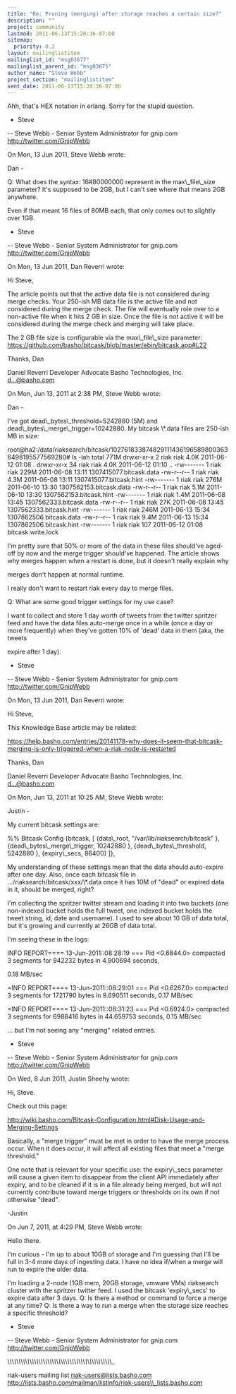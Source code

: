 ```yaml
---
title: "Re: Pruning (merging) after storage reaches a certain size?"
description: ""
project: community
lastmod: 2011-06-13T15:20:36-07:00
sitemap:
  priority: 0.2
layout: mailinglistitem
mailinglist_id: "msg03677"
mailinglist_parent_id: "msg03675"
author_name: "Steve Webb"
project_section: "mailinglistitem"
sent_date: 2011-06-13T15:20:36-07:00
---
```


Ahh, that's HEX notation in erlang. Sorry for the stupid question.

- Steve

--
Steve Webb - Senior System Administrator for gnip.com
http://twitter.com/GnipWebb

On Mon, 13 Jun 2011, Steve Webb wrote:


Dan -

Q: What does the syntax: 16#80000000 represent in the max\\_file\\_size 
parameter? It's supposed to be 2GB, but I can't see where that means 2GB 
anywhere.


Even if that meant 16 files of 80MB each, that only comes out to slightly 
over 1GB.


- Steve

--
Steve Webb - Senior System Administrator for gnip.com
http://twitter.com/GnipWebb

On Mon, 13 Jun 2011, Dan Reverri wrote:


Hi Steve,

The article points out that the active data file is not considered during
merge checks. Your 250-ish MB data file is the active file and not
considered during the merge check. The file will eventually role over to a
non-active file when it hits 2 GB in size. Once the file is not active it
will be considered during the merge check and merging will take place.

The 2 GB file size is configurable via the max\\_file\\_size parameter:
https://github.com/basho/bitcask/blob/master/ebin/bitcask.app#L22

Thanks,
Dan

Daniel Reverri
Developer Advocate
Basho Technologies, Inc.
d...@basho.com


On Mon, Jun 13, 2011 at 2:38 PM, Steve Webb  wrote:


Dan -

I've got dead\\_bytes\\_threshold=5242880 (5M) and
dead\\_bytes\\_merge\\_trigger=10242880. My bitcask \\*.data files are 250-ish MB
in size:

root@ha2:/data/riaksearch/bitcask/1027618338748291114361965898003636498195577569280#
ls -lah
total 771M
drwxr-xr-x 2 riak riak 4.0K 2011-06-12 01:08 .
drwxr-xr-x 34 riak riak 4.0K 2011-06-12 01:10 ..
-rw------- 1 riak riak 229M 2011-06-08 13:11 1307415077.bitcask.data
-rw-r--r-- 1 riak riak 4.3M 2011-06-08 13:11 1307415077.bitcask.hint
-rw------- 1 riak riak 276M 2011-06-10 13:30 1307562153.bitcask.data
-rw-r--r-- 1 riak riak 5.1M 2011-06-10 13:30 1307562153.bitcask.hint
-rw------- 1 riak riak 1.4M 2011-06-08 13:45 1307562333.bitcask.data
-rw-r--r-- 1 riak riak 27K 2011-06-08 13:45 1307562333.bitcask.hint
-rw------- 1 riak riak 246M 2011-06-13 15:34 1307862506.bitcask.data
-rw-r--r-- 1 riak riak 9.4M 2011-06-13 15:34 1307862506.bitcask.hint
-rw------- 1 riak riak 107 2011-06-12 01:08 bitcask.write.lock

I'm pretty sure that 50% or more of the data in these files should've
aged-off by now and the merge trigger should've happened. The article 
shows
why merges happen when a restart is done, but it doesn't really explain 
why

merges don't happen at normal runtime.

I really don't want to restart riak every day to merge files.

Q: What are some good trigger settings for my use case?

I want to collect and store 1 day worth of tweets from the twitter 
spritzer
feed and have the data files auto-merge once in a while (once a day or 
more
frequently) when they've gotten 10% of 'dead' data in them (aka, the 
tweets

expire after 1 day).


- Steve

--
Steve Webb - Senior System Administrator for gnip.com
http://twitter.com/GnipWebb

On Mon, 13 Jun 2011, Dan Reverri wrote:

 Hi Steve,


This Knowledge Base article may be related:

https://help.basho.com/entries/20141178-why-does-it-seem-that-bitcask-merging-is-only-triggered-when-a-riak-node-is-restarted

Thanks,
Dan

Daniel Reverri
Developer Advocate
Basho Technologies, Inc.
d...@basho.com


On Mon, Jun 13, 2011 at 10:25 AM, Steve Webb  wrote:

 Justin -


My current bitcask settings are:

 %% Bitcask Config
 {bitcask, [
 {data\\_root, "/var/lib/riaksearch/bitcask" },
 {dead\\_bytes\\_merge\\_trigger, 10242880 },
 {dead\\_bytes\\_threshold, 5242880 },
 {expiry\\_secs, 86400}
 ]},

My understanding of these settings mean that the data should auto-expire
after one day. Also, once each bitcask file in
.../riaksearch/bitcask/xxx/\\*.data once it has 10M of "dead" or expired
data
in it, should be merged, right?

I'm collecting the spritzer twitter stream and loading it into two
buckets
(one non-indexed bucket holds the full tweet, one indexed bucket holds
the
tweet string, id, date and username). I used to see about 10 GB of data
total, but it's growing and currently at 26GB of data total.

I'm seeing these in the logs:

INFO REPORT==== 13-Jun-2011::08:28:19 ===
Pid &lt;0.6844.0&gt; compacted 3 segments for 942232 bytes in 4.900694 
seconds,

0.18 MB/sec

=INFO REPORT==== 13-Jun-2011::08:29:01 ===
Pid &lt;0.6267.0&gt; compacted 3 segments for 1721790 bytes in 9.690511
seconds,
0.17 MB/sec

=INFO REPORT==== 13-Jun-2011::08:31:23 ===
Pid &lt;0.6924.0&gt; compacted 3 segments for 6988416 bytes in 44.659753
seconds,
0.15 MB/sec

... but I'm not seeing any "merging" related entries.


- Steve

--
Steve Webb - Senior System Administrator for gnip.com
http://twitter.com/GnipWebb

On Wed, 8 Jun 2011, Justin Sheehy wrote:

 Hi, Steve.

Check out this page:

http://wiki.basho.com/Bitcask-Configuration.html#Disk-Usage-and-Merging-Settings

Basically, a "merge trigger" must be met in order to have the merge
process occur. When it does occur, it will affect all existing files
that
meet a "merge threshold."

One note that is relevant for your specific use: the expiry\\_secs
parameter
will cause a given item to disappear from the client API immediately
after
expiry, and to be cleaned if it is in a file already being merged, but
will
not currently contribute toward merge triggers or thresholds on its own
if
not otherwise "dead".

-Justin


On Jun 7, 2011, at 4:29 PM, Steve Webb wrote:

 Hello there.


I'm curious - I'm up to about 10GB of storage and I'm guessing that
I'll
be full in 3-4 more days of ingesting data. I have no idea if/when a
merge
will run to expire the older data.

I'm loading a 2-node (1GB mem, 20GB storage, vmware VMs) riaksearch
cluster with the spritzer twitter feed. I used the bitcask
'expiry\\_secs' to
expire data after 3 days. Q: Is there a method or command to force a
merge
at any time? Q: Is there a way to run a merge when the storage size
reaches
a specific threshold?


- Steve

--
Steve Webb - Senior System Administrator for gnip.com
http://twitter.com/GnipWebb


 \\_\\_\\_\\_\\_\\_\\_\\_\\_\\_\\_\\_\\_\\_\\_\\_\\_\\_\\_\\_\\_\\_\\_\\_\\_\\_\\_\\_\\_\\_\\_\\_\\_\\_\\_\\_\\_\\_\\_\\_\\_\\_\\_\\_\\_\\_\\_

riak-users mailing list
riak-users@lists.basho.com
http://lists.basho.com/mailman/listinfo/riak-users\\_lists.basho.com
